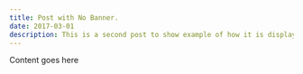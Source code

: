 ```yaml
---
title: Post with No Banner.
date: 2017-03-01
description: This is a second post to show example of how it is displayed when no banner is present.
---
```


Content goes here
